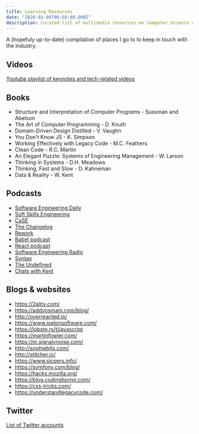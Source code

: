 ```yaml
---
title: Learning Resources
date: "2020-03-09T00:50:00.000Z"
description: Curated list of multimedia resources on Computer Science and tech in general
---
```


A (hopefuly up-to-date) compilation of places I go to to keep in touch with the industry.

## Videos

[Youtube playlist of keynotes and tech-related videos](https://www.youtube.com/playlist?list=PLcldjAlolht8bMuptUNTuVuzNQtvYac4r)

## Books

* Structure and Interpretation of Computer Programs -  Sussman and Abelson
* The Art of Computer Programming - D. Knuth
* Domain-Driven Design Distilled - V. Vaughn
* You Don't Know JS - K. Simpson
* Working Effectively with Legacy Code - M.C. Feathers
* Clean Code - R.C. Martin
* An Elegant Puzzle: Systems of Engineering Management - W. Larson
* Thinking in Systems - D.H. Meadows
* Thinking, Fast and Slow - D. Kahneman
* Data & Reality - W. Kent

## Podcasts

* [Software Engineering Daily](https://softwareengineeringdaily.com/)
* [Soft Skills Engineering](https://softskills.audio/)
* [CaSE](https://www.case-podcast.org/)
* [The Changelog](https://changelog.com/podcast)
* [Rework](https://rework.fm/)
* [Babel podcast](https://podcast.babeljs.io/)
* [React podcast](https://reactpodcast.simplecast.fm/)
* [Software Engineering Radio](https://www.se-radio.net/)
* [Syntax](https://syntax.fm/)
* [The Undefined](https://undefined.fm/)
* [Chats with Kent](https://kentcdodds.com/chats-with-kent-podcast/)

## Blogs & websites

* https://2ality.com/
* https://addyosmani.com/blog/
* http://overreacted.io/
* https://www.joelonsoftware.com/
* https://lobste.rs/t/javascript
* https://martinfowler.com/
* https://m.signalvnoise.com/
* http://sophiebits.com/
* http://stitcher.io/
* https://www.sicpers.info/
* https://symfony.com/blog/
* https://hacks.mozilla.org/
* https://blog.codinghorror.com/
* https://css-tricks.com/
* https://understandlegacycode.com/

## Twitter

[List of Twitter accounts](https://twitter.com/i/lists/1236794434081218560?s=20)
